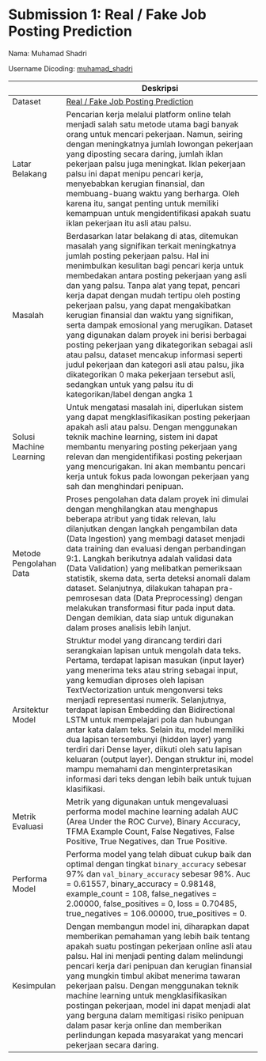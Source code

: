 # Submission 1: Real / Fake Job Posting Prediction

Nama: Muhamad Shadri

Username Dicoding: [muhamad_shadri](https://www.dicoding.com/users/muhamad_shadri/academies)

|     | Deskripsi |
| --- | --------- |
| Dataset | [Real / Fake Job Posting Prediction](https://www.kaggle.com/datasets/shivamb/real-or-fake-fake-jobposting-prediction) |
| Latar Belakang | Pencarian kerja melalui platform online telah menjadi salah satu metode utama bagi banyak orang untuk mencari pekerjaan. Namun, seiring dengan meningkatnya jumlah lowongan pekerjaan yang diposting secara daring, jumlah iklan pekerjaan palsu juga meningkat. Iklan pekerjaan palsu ini dapat menipu pencari kerja, menyebabkan kerugian finansial, dan membuang-buang waktu yang berharga. Oleh karena itu, sangat penting untuk memiliki kemampuan untuk mengidentifikasi apakah suatu iklan pekerjaan itu asli atau palsu. |
| Masalah | Berdasarkan latar belakang di atas, ditemukan masalah yang signifikan terkait meningkatnya jumlah posting pekerjaan palsu. Hal ini menimbulkan kesulitan bagi pencari kerja untuk membedakan antara posting pekerjaan yang asli dan yang palsu. Tanpa alat yang tepat, pencari kerja dapat dengan mudah tertipu oleh posting pekerjaan palsu, yang dapat mengakibatkan kerugian finansial dan waktu yang signifikan, serta dampak emosional yang merugikan. Dataset yang digunakan dalam proyek ini berisi berbagai posting pekerjaan yang dikategorikan sebagai asli atau palsu, dataset mencakup informasi seperti judul pekerjaan dan kategori asli atau palsu, jika dikategorikan 0 maka pekerjaan tersebut asli, sedangkan untuk yang palsu itu di kategorikan/label dengan angka 1 |
| Solusi Machine Learning | Untuk mengatasi masalah ini, diperlukan sistem yang dapat mengklasifikasikan posting pekerjaan apakah asli atau palsu. Dengan menggunakan teknik machine learning, sistem ini dapat membantu menyaring posting pekerjaan yang relevan dan mengidentifikasi posting pekerjaan yang mencurigakan. Ini akan membantu pencari kerja untuk fokus pada lowongan pekerjaan yang sah dan menghindari penipuan. |
| Metode Pengolahan Data | Proses pengolahan data dalam proyek ini dimulai dengan menghilangkan atau menghapus beberapa atribut yang tidak relevan, lalu dilanjutkan dengan langkah pengambilan data (Data Ingestion) yang membagi dataset menjadi data training dan evaluasi dengan perbandingan 9:1. Langkah berikutnya adalah validasi data (Data Validation) yang melibatkan pemeriksaan statistik, skema data, serta deteksi anomali dalam dataset. Selanjutnya, dilakukan tahapan pra-pemrosesan data (Data Preprocessing) dengan melakukan transformasi fitur pada input data. Dengan demikian, data siap untuk digunakan dalam proses analisis lebih lanjut. |
| Arsitektur Model | Struktur model yang dirancang terdiri dari serangkaian lapisan untuk mengolah data teks. Pertama, terdapat lapisan masukan (input layer) yang menerima teks atau string sebagai input, yang kemudian diproses oleh lapisan TextVectorization untuk mengonversi teks menjadi representasi numerik. Selanjutnya, terdapat lapisan Embedding dan Bidirectional LSTM untuk mempelajari pola dan hubungan antar kata dalam teks. Selain itu, model memiliki dua lapisan tersembunyi (hidden layer) yang terdiri dari Dense layer, diikuti oleh satu lapisan keluaran (output layer). Dengan struktur ini, model mampu memahami dan menginterpretasikan informasi dari teks dengan lebih baik untuk tujuan klasifikasi. |
| Metrik Evaluasi | Metrik yang digunakan untuk mengevaluasi performa model machine learning adalah AUC (Area Under the ROC Curve), Binary Accuracy, TFMA Example Count, False Negatives, False Positive, True Negatives, dan True Positive. |
| Performa Model | Performa model yang telah dibuat cukup baik dan optimal dengan tingkat `binary_accuracy` sebesar 97% dan `val_binary_accuracy` sebesar 98%. Auc = 0.61557, binary_accuracy = 0.98148, example_count = 108, false_negatives = 2.00000, false_positives = 0, loss = 0.70485, true_negatives = 106.00000, true_positives = 0. |
| Kesimpulan | Dengan membangun model ini, diharapkan dapat memberikan pemahaman yang lebih baik tentang apakah suatu postingan pekerjaan online asli atau palsu. Hal ini menjadi penting dalam melindungi pencari kerja dari penipuan dan kerugian finansial yang mungkin timbul akibat menerima tawaran pekerjaan palsu. Dengan menggunakan teknik machine learning untuk mengklasifikasikan postingan pekerjaan, model ini dapat menjadi alat yang berguna dalam memitigasi risiko penipuan dalam pasar kerja online dan memberikan perlindungan kepada masyarakat yang mencari pekerjaan secara daring. |
